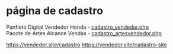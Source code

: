 # página de cadastro
Panfleto Digital Vendedor Honda - [cadastro_vendedor.php](https://github.com/zzjunior/vendedor.site-cadastro/blob/main/cadastro_vendedor.php) <br>
Pacote de Artes Alcance Vendas - [cadastro_artesvendedor.php](https://github.com/zzjunior/vendedor.site-cadastro/blob/main/cadastro_artesvendedor.php)

https://vendedor.site/cadastro
https://vendedor.site/cadastro-site
